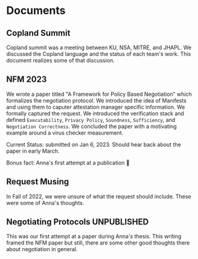 # Documents 

## Copland Summit 

Copland summit was a meeting between KU, NSA, MITRE, and JHAPL. We discussed the Copland language and the status of each team's work. This document realizes some of that discussion. 

## NFM 2023

We wrote a paper titled "A Framework for Policy Based Negotiation" which formalizes the negotiation protocol. We introduced the idea of Manifests and using them to caputer attestation manager specific information. We formally captured the request. We introduced the verification stack and defined `Executability`, `Privacy Policy`, `Soundness`, `Sufficiency`, and `Negotiation Correctness`. We concluded the paper with a motivating example around a virus checker measurement.   

Current Status: submitted on Jan 6, 2023. Should hear back about the paper in early March. 

Bonus fact: Anna's first attempt at a publication 🥳

## Request Musing 

In Fall of 2022, we were unsure of what the request should include. These were some of Anna's thoughts. 

## Negotiating Protocols UNPUBLISHED 

This was our first attempt at a paper during Anna's thesis. This writing framed the NFM paper but still, there are some other good thoughts there about negotiation in general. 
